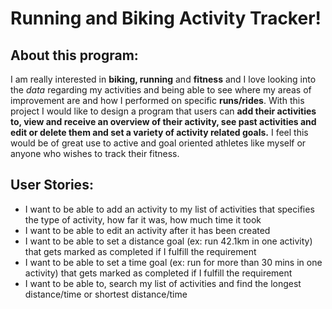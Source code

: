 # Running and Biking Activity Tracker!

## About this program:

I am really interested in **biking, running** and **fitness** and I love looking into the *data* regarding my activities
and being able to see where my areas of improvement are and how I performed on specific **runs/rides**. With this project
I would like to design a program that users can **add their activities to, view and receive an overview of their activity, 
see past activities and edit or delete them and set a variety of activity related goals.** I feel this would be of great
use to active and goal oriented athletes like myself or anyone who wishes to track their fitness.

## User Stories:

- I want to be able to add an activity to my list of activities that specifies the type of activity, how far it was, how much time it took
- I want to be able to edit an activity after it has been created
- I want to be able to set a distance goal (ex: run 42.1km in one activity) that gets marked as completed if I fulfill the requirement
- I want to be able to set a time goal (ex: run for more than 30 mins in one activity) that gets marked as completed if I fulfill the requirement
- I want to be able to, search my list of activities and find the longest distance/time or shortest distance/time